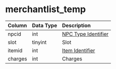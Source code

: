 # merchantlist\_temp

| Column | Data Type | Description |
| :--- | :--- | :--- |
| npcid | int | [NPC Type Identifier](../npcs/npc_types.md) |
| slot | tinyint | Slot |
| itemid | int | [Item Identifier](../items/items.md) |
| charges | int | Charges |

